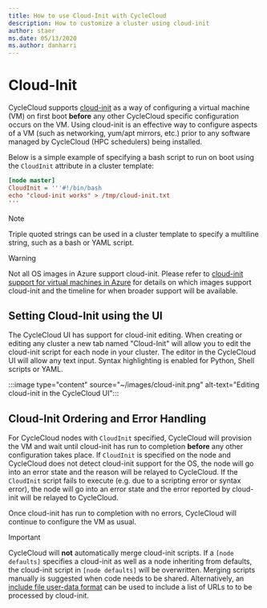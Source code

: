 ```yaml
---
title: How to use Cloud-Init with CycleCloud
description: How to customize a cluster using cloud-init
author: staer
ms.date: 05/13/2020
ms.author: danharri
---
```


# Cloud-Init

CycleCloud supports [cloud-init](https://docs.microsoft.com/azure/virtual-machines/linux/using-cloud-init) as a way of configuring a virtual machine (VM) on first boot **before** any other CycleCloud specific configuration occurs on the VM. Using cloud-init is an effective way to configure aspects of a VM (such as networking, yum/apt mirrors, etc.) prior to any software managed by CycleCloud (HPC schedulers) being installed.

Below is a simple example of specifying a bash script to run on boot using the `CloudInit` attribute in a cluster template:

```ini
[node master]
CloudInit = '''#!/bin/bash
echo "cloud-init works" > /tmp/cloud-init.txt
'''
```

> [!NOTE]
> Triple quoted strings can be used in a cluster template to specify a multiline string, such as a bash or YAML script.

> [!WARNING]
> Not all OS images in Azure support cloud-init. Please refer to [cloud-init support for virtual machines in Azure](https://docs.microsoft.com/azure/virtual-machines/linux/using-cloud-init) for details on which images support cloud-init and the timeline for when broader support will be available.

## Setting Cloud-Init using the UI

The CycleCloud UI has support for cloud-init editing. When creating or editing any cluster a new tab named "Cloud-Init" will allow you to edit the cloud-init script for each node in your cluster. The editor in the CycleCloud UI will allow any text input. Syntax highlighting is enabled for Python, Shell scripts or YAML.

:::image type="content" source="~/images/cloud-init.png" alt-text="Editing cloud-init in the CycleCloud UI":::

## Cloud-Init Ordering and Error Handling

For CycleCloud nodes with `CloudInit` specified, CycleCloud will provision the VM and wait until cloud-init has run to completion **before** any other configuration takes place. If `CloudInit` is specified on the node and CycleCloud does not detect cloud-init support for the OS, the node will go into an error state and the reason will be relayed to CycleCloud. If the `CloudInit` script fails to execute (e.g. due to a scripting error or syntax error), the node will go into an error state and the error reported by cloud-init will be relayed to CycleCloud. 

Once cloud-init has run to completion with no errors, CycleCloud will continue to configure the VM as usual.

> [!IMPORTANT]
> CycleCloud will **not** automatically merge cloud-init scripts. If a `[node defaults]` specifies a cloud-init as well as a node inheriting from defaults, the cloud-init script in `[node defaults]` will be overwritten. Merging scripts manually is suggested when code needs to be shared. Alternatively, an [include file user-data format](https://cloudinit.readthedocs.io/en/latest/topics/format.html#include-file) can be used to include a list of URLs to to be processed by cloud-init.
